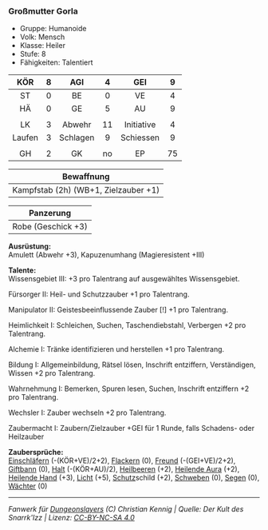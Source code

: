### Großmutter Gorla

- Gruppe: Humanoide
- Volk: Mensch
- Klasse: Heiler
- Stufe: 8
- Fähigkeiten: Talentiert

|  KÖR   |  8  |   AGI    |  4  |    GEI     |  9  |
| :----: | :-: | :------: | :-: | :--------: | :-: |
|   ST   |  0  |    BE    |  0  |     VE     |  4  |
|   HÄ   |  0  |    GE    |  5  |     AU     |  9  |
|        |     |          |     |            |     |
|   LK   |  3  |  Abwehr  | 11  | Initiative |  4  |
| Laufen |  3  | Schlagen |  9  | Schiessen  |  9  |
|        |     |          |     |            |     |
|   GH   |  2  |    GK    | no  |     EP     | 75  |

|              Bewaffnung              |
| :----------------------------------: |
| Kampfstab (2h) (WB+1, Zielzauber +1) |

|     Panzerung      |
| :----------------: |
| Robe (Geschick +3) |

**Ausrüstung:**  
Amulett (Abwehr +3), Kapuzenumhang (Magieresistent +III)

**Talente:**  
Wissensgebiet III: +3 pro Talentrang auf ausgewähltes Wissensgebiet.

Fürsorger II: Heil- und Schutzzauber +1 pro Talentrang.

Manipulator II: Geistesbeeinflussende Zauber [!] +1 pro Talentrang.

Heimlichkeit I: Schleichen, Suchen, Taschendiebstahl, Verbergen +2 pro Talentrang.

Alchemie I: Tränke identifizieren und herstellen +1 pro Talentrang.

Bildung I: Allgemeinbildung, Rätsel lösen, Inschrift entziffern, Verständigen, Wissen +2 pro Talentrang.

Wahrnehmung I: Bemerken, Spuren lesen, Suchen, Inschrift entziffern +2 pro Talentrang.

Wechsler I: Zauber wechseln +2 pro Talentrang.

Zaubermacht I: Zaubern/Zielzauber +GEI für 1 Runde, falls Schadens- oder Heilzauber

**Zaubersprüche:**  
[Einschläfern](/grw/zauber/einschlaefern.md) (-(KÖR+VE)/2+2), [Flackern](/grw/zauber/flackern.md) (0), [Freund](/grw/zauber/freund.md) (-(GEI+VE)/2+2), [Giftbann](/grw/zauber/giftbann.md) (0), [Halt](/grw/zauber/halt.md) (-(KÖR+AU)/2), [Heilbeeren](/grw/zauber/heilbeeren.md) (+2), [Heilende Aura](/grw/zauber/heilende-aura.md) (+2), [Heilende Hand](/grw/zauber/heilende-hand.md) (+3), [Licht](/grw/zauber/licht.md) (+5), [Schutz](/fanwerk/zauber/schutz.md)schild (+2), [Schweben](/grw/zauber/schweben.md) (0), [Segen](/grw/zauber/segen.md) (0), [Wächter](/grw/zauber/waechter.md) (0)

---

_Fanwerk für [Dungeonslayers](https://www.dungeonslayers.net/) (C) Christian Kennig | Quelle: Der Kult des Snarrk'Izz | Lizenz: [CC-BY-NC-SA 4.0](https://creativecommons.org/licenses/by-nc-sa/4.0/deed.de)_

